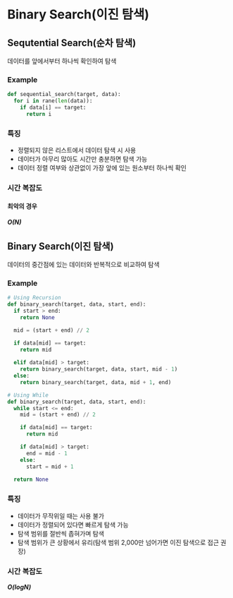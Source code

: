 # Binary Search(이진 탐색)

## Sequtential Search(순차 탐색)
데이터를 앞에서부터 하나씩 확인하여 탐색

### Example
```python
def sequential_search(target, data):
  for i in rane(len(data)):
    if data[i] == target:
      return i
```

### 특징
- 정렬되지 않은 리스트에서 데이터 탐색 시 사용
- 데이터가 아무리 많아도 시간만 충분하면 탐색 가능
- 데이터 정렬 여부와 상관없이 가장 앞에 있는 원소부터 하나씩 확인

### 시간 복잡도
#### 최악의 경우
___O(N)___

## Binary Search(이진 탐색)
데이터의 중간점에 있는 데이터와 반복적으로 비교하여 탐색

### Example
```python
# Using Recursion
def binary_search(target, data, start, end):
  if start > end:
    return None

  mid = (start + end) // 2

  if data[mid] == target:
    return mid
  
  elif data[mid] > target:
    return binary_search(target, data, start, mid - 1)
  else:
    return binary_search(target, data, mid + 1, end)
```
```python
# Using While
def binary_search(target, data, start, end):
  while start <= end:
    mid = (start + end) // 2

    if data[mid] == target:
      return mid

    if data[mid] > target:
      end = mid - 1
    else:
      start = mid + 1
      
  return None
```

### 특징
- 데이터가 무작위일 때는 사용 불가
- 데이터가 정렬되어 있다면 빠르게 탐색 가능
- 탐색 범위를 절반씩 좁혀가며 탐색
- 탐색 범위가 큰 상황에서 유리(탐색 범위 2,000만 넘어가면 이진 탐색으로 접근 권장)

### 시간 복잡도
___O(logN)___
